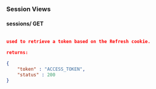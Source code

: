 ### Session Views

#### sessions/ GET

```json

used to retrieve a token based on the Refresh cookie.

returns:

{
    "token" : "ACCESS_TOKEN",
    "status" : 200
}